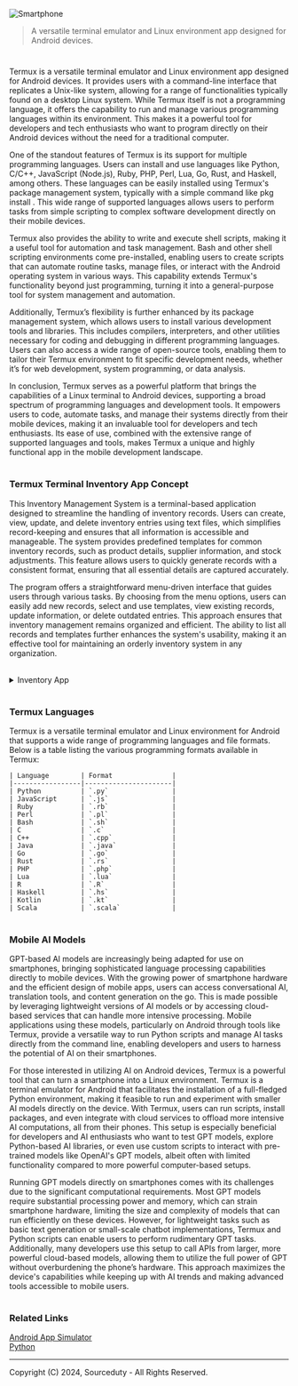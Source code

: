 ![Smartphone](https://github.com/user-attachments/assets/3b854a51-6473-4807-835d-4d23218ef984)

>  A versatile terminal emulator and Linux environment app designed for Android devices.

#

Termux is a versatile terminal emulator and Linux environment app designed for Android devices. It provides users with a command-line interface that replicates a Unix-like system, allowing for a range of functionalities typically found on a desktop Linux system. While Termux itself is not a programming language, it offers the capability to run and manage various programming languages within its environment. This makes it a powerful tool for developers and tech enthusiasts who want to program directly on their Android devices without the need for a traditional computer.

One of the standout features of Termux is its support for multiple programming languages. Users can install and use languages like Python, C/C++, JavaScript (Node.js), Ruby, PHP, Perl, Lua, Go, Rust, and Haskell, among others. These languages can be easily installed using Termux's package management system, typically with a simple command like pkg install <language>. This wide range of supported languages allows users to perform tasks from simple scripting to complex software development directly on their mobile devices.

Termux also provides the ability to write and execute shell scripts, making it a useful tool for automation and task management. Bash and other shell scripting environments come pre-installed, enabling users to create scripts that can automate routine tasks, manage files, or interact with the Android operating system in various ways. This capability extends Termux's functionality beyond just programming, turning it into a general-purpose tool for system management and automation.

Additionally, Termux’s flexibility is further enhanced by its package management system, which allows users to install various development tools and libraries. This includes compilers, interpreters, and other utilities necessary for coding and debugging in different programming languages. Users can also access a wide range of open-source tools, enabling them to tailor their Termux environment to fit specific development needs, whether it’s for web development, system programming, or data analysis.

In conclusion, Termux serves as a powerful platform that brings the capabilities of a Linux terminal to Android devices, supporting a broad spectrum of programming languages and development tools. It empowers users to code, automate tasks, and manage their systems directly from their mobile devices, making it an invaluable tool for developers and tech enthusiasts. Its ease of use, combined with the extensive range of supported languages and tools, makes Termux a unique and highly functional app in the mobile development landscape.

#
### Termux Terminal Inventory App Concept

This Inventory Management System is a terminal-based application designed to streamline the handling of inventory records. Users can create, view, update, and delete inventory entries using text files, which simplifies record-keeping and ensures that all information is accessible and manageable. The system provides predefined templates for common inventory records, such as product details, supplier information, and stock adjustments. This feature allows users to quickly generate records with a consistent format, ensuring that all essential details are captured accurately.

The program offers a straightforward menu-driven interface that guides users through various tasks. By choosing from the menu options, users can easily add new records, select and use templates, view existing records, update information, or delete outdated entries. This approach ensures that inventory management remains organized and efficient. The ability to list all records and templates further enhances the system's usability, making it an effective tool for maintaining an orderly inventory system in any organization.

<br>
<details><summary>Inventory App</summary>
<br>

```
import os

TEMPLATES = {
    "Product Record": "Product Record\n===============\nProduct Name: \nCategory: \nQuantity: \nPrice per Unit: \n",
    "Supplier Record": "Supplier Record\n===============\nSupplier Name: \nContact Information: \nProducts Supplied: \n",
    "Stock Adjustment": "Stock Adjustment\n================\nProduct Name: \nAdjustment Date: \nQuantity Adjusted: \nReason: \n",
}

def main_menu():
    print("Inventory Management System")
    print("==========================")
    print("1. Add a new inventory record")
    print("2. Add a record from template")
    print("3. View a record")
    print("4. Update a record")
    print("5. Delete a record")
    print("6. List all records")
    print("7. List templates")
    print("8. Exit")
    choice = input("Enter your choice (1-8): ")
    return choice

def add_record():
    title = input("Enter the record title: ")
    content = input("Enter the record content: ")
    filename = title + ".txt"
    with open(filename, "w") as file:
        file.write(content)
    print(f"Record '{title}' added successfully.")

def add_record_from_template():
    list_templates(show=True)
    template_choice = input("Enter the template name or number to use: ")
    template_content = None
    
    if template_choice.isdigit():
        template_choice = int(template_choice)
        if 1 <= template_choice <= len(TEMPLATES):
            template_content = list(TEMPLATES.values())[template_choice - 1]
        else:
            print("Invalid template number.")
            return
    elif template_choice in TEMPLATES:
        template_content = TEMPLATES[template_choice]
    else:
        print("Invalid template name.")
        return

    title = input("Enter the record title: ")
    filename = title + ".txt"
    with open(filename, "w") as file:
        file.write(template_content)
    print(f"Record '{title}' added successfully from template.")

def view_record():
    records = list_records(show=False)
    if records:
        try:
            record_number = int(input("Enter the record number to view: "))
            if 1 <= record_number <= len(records):
                filename = records[record_number - 1]
                with open(filename, "r") as file:
                    content = file.read()
                print(f"\nRecord content for '{filename.replace('.txt', '')}':\n")
                print(content)
            else:
                print("Invalid record number.")
        except ValueError:
            print("Please enter a valid number.")
    else:
        print("No records available to view.")

def update_record():
    records = list_records(show=False)
    if records:
        try:
            record_number = int(input("Enter the record number to update: "))
            if 1 <= record_number <= len(records):
                filename = records[record_number - 1]
                content = input("Enter the new content: ")
                with open(filename, "w") as file:
                    file.write(content)
                print(f"Record '{filename.replace('.txt', '')}' updated successfully.")
            else:
                print("Invalid record number.")
        except ValueError:
            print("Please enter a valid number.")
    else:
        print("No records available to update.")

def delete_record():
    records = list_records(show=False)
    if records:
        try:
            record_number = int(input("Enter the record number to delete: "))
            if 1 <= record_number <= len(records):
                filename = records[record_number - 1]
                os.remove(filename)
                print(f"Record '{filename.replace('.txt', '')}' deleted successfully.")
            else:
                print("Invalid record number.")
        except ValueError:
            print("Please enter a valid number.")
    else:
        print("No records available to delete.")

def list_records(show=True):
    files = [f for f in os.listdir() if f.endswith('.txt') and not f.startswith('template_')]
    if show:
        if files:
            print("\nList of all records:")
            for i, file in enumerate(files, start=1):
                print(f"{i}. {file.replace('.txt', '')}")
        else:
            print("No records available.")
    return files

def list_templates(show=False):
    templates = list(TEMPLATES.keys())
    if show:
        if templates:
            print("\nList of templates:")
            for i, template in enumerate(templates, start=1):
                print(f"{i}. {template}")
        else:
            print("No templates available.")
    return templates

def run_inventory_system():
    while True:
        choice = main_menu()
        if choice == '1':
            add_record()
        elif choice == '2':
            add_record_from_template()
        elif choice == '3':
            view_record()
        elif choice == '4':
            update_record()
        elif choice == '5':
            delete_record()
        elif choice == '6':
            list_records()
        elif choice == '7':
            list_templates(show=True)
        elif choice == '8':
            print("Exiting Inventory Management System. Goodbye!")
            break
        else:
            print("Invalid choice. Please enter a number between 1 and 8.")

if __name__ == "__main__":
    run_inventory_system()
```

<br>
</details>

#
### Termux Languages

Termux is a versatile terminal emulator and Linux environment for Android that supports a wide range of programming languages and file formats. Below is a table listing the various programming formats available in Termux:

```
| Language        | Format               |
|-----------------|----------------------|
| Python          | `.py`                |
| JavaScript      | `.js`                |
| Ruby            | `.rb`                |
| Perl            | `.pl`                |
| Bash            | `.sh`                |
| C               | `.c`                 |
| C++             | `.cpp`               |
| Java            | `.java`              |
| Go              | `.go`                |
| Rust            | `.rs`                |
| PHP             | `.php`               |
| Lua             | `.lua`               |
| R               | `.R`                 |
| Haskell         | `.hs`                |
| Kotlin          | `.kt`                |
| Scala           | `.scala`             |
```

#
### Mobile AI Models

GPT-based AI models are increasingly being adapted for use on smartphones, bringing sophisticated language processing capabilities directly to mobile devices. With the growing power of smartphone hardware and the efficient design of mobile apps, users can access conversational AI, translation tools, and content generation on the go. This is made possible by leveraging lightweight versions of AI models or by accessing cloud-based services that can handle more intensive processing. Mobile applications using these models, particularly on Android through tools like Termux, provide a versatile way to run Python scripts and manage AI tasks directly from the command line, enabling developers and users to harness the potential of AI on their smartphones.

For those interested in utilizing AI on Android devices, Termux is a powerful tool that can turn a smartphone into a Linux environment. Termux is a terminal emulator for Android that facilitates the installation of a full-fledged Python environment, making it feasible to run and experiment with smaller AI models directly on the device. With Termux, users can run scripts, install packages, and even integrate with cloud services to offload more intensive AI computations, all from their phones. This setup is especially beneficial for developers and AI enthusiasts who want to test GPT models, explore Python-based AI libraries, or even use custom scripts to interact with pre-trained models like OpenAI's GPT models, albeit often with limited functionality compared to more powerful computer-based setups.

Running GPT models directly on smartphones comes with its challenges due to the significant computational requirements. Most GPT models require substantial processing power and memory, which can strain smartphone hardware, limiting the size and complexity of models that can run efficiently on these devices. However, for lightweight tasks such as basic text generation or small-scale chatbot implementations, Termux and Python scripts can enable users to perform rudimentary GPT tasks. Additionally, many developers use this setup to call APIs from larger, more powerful cloud-based models, allowing them to utilize the full power of GPT without overburdening the phone’s hardware. This approach maximizes the device's capabilities while keeping up with AI trends and making advanced tools accessible to mobile users.

#
### Related Links

[Android App Simulator](https://github.com/sourceduty/Android_App_Simulator)
<br>
[Python](https://github.com/sourceduty/Python)

***
Copyright (C) 2024, Sourceduty - All Rights Reserved.
